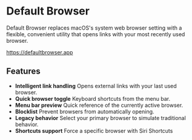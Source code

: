 #  Default Browser

Default Browser replaces macOS's system web browser setting with a flexible, convenient utility that opens links with your most recently used browser.

https://defaultbrowser.app

## Features

- **Intelligent link handling** Opens external links with your last used browser.
- **Quick browser toggle** Keyboard shortcuts from the menu bar.
- **Menu bar preview** Quick reference of the currently active browser.
- **Blocklist** Prevent browsers from automatically opening.
- **Legacy behavior** Select your primary browser to simulate traditional behavior.
- **Shortcuts support** Force a specific browser with Siri Shortcuts

